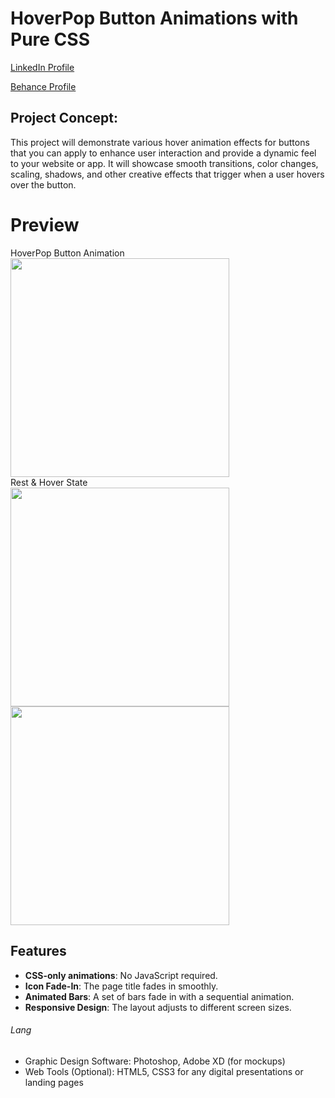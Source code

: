 # HoverPop Button Animations with Pure CSS

<a href="https://www.linkedin.com/in/dharmendraverma95/" target="_blank">LinkedIn Profile </a>

<a href="https://www.behance.net/dhirukumar" target="_blank">Behance Profile </a>

## Project Concept:
This project will demonstrate various hover animation effects for buttons that you can apply to enhance user interaction and provide a dynamic feel to your website or app. It will showcase smooth transitions, color changes, scaling, shadows, and other creative effects that trigger when a user hovers over the button.


# Preview
<span>HoverPop Button Animation</span>
<br />
<a href="#" target="_blank">
<img style="width:350px;" src="./" alt="" /></a>
<br />
<span>Rest & Hover State</span>
<br />
<a href="#" target="_blank">
<img style="width:350px;" src="." alt="" /></a>
<img style="width:350px;" src="." alt="" /></a>
<br />

## Features

- **CSS-only animations**: No JavaScript required.
- **Icon Fade-In**: The page title fades in smoothly.
- **Animated Bars**: A set of bars fade in with a sequential animation.
- **Responsive Design**: The layout adjusts to different screen sizes.

###### Lang
<ul>
  <li>Graphic Design Software: Photoshop, Adobe XD (for mockups)</li>
  <li>Web Tools (Optional): HTML5, CSS3 for any digital presentations or landing pages</li>

</ul>





